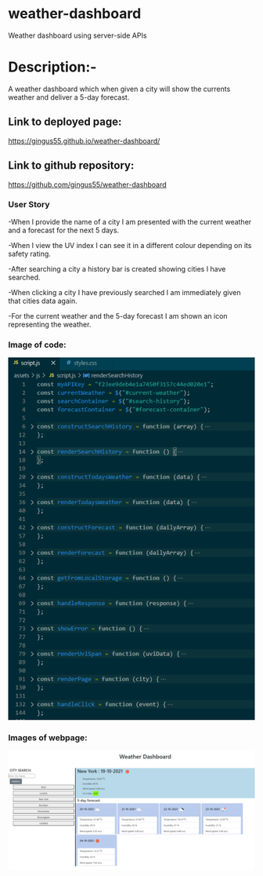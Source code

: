 # weather-dashboard
Weather dashboard using server-side APIs

<h1>Description:-</h1>
A weather dashboard which when given a city will show the currents weather and deliver a 5-day forecast.

<h2>Link to deployed page:</h2>

https://gingus55.github.io/weather-dashboard/

<h2>Link to github repository:</h2>

https://github.com/gingus55/weather-dashboard

<h3>User Story</h3>

-When I provide the name of a city I am presented with the current weather and a forecast for the next 5 days. 

-When I view the UV index I can see it in a different colour depending on its safety rating.

-After searching a city a history bar is created showing cities I have searched.

-When clicking a city I have previously searched I am immediately given that cities data again. 

-For the current weather and the 5-day forecast I am shown an icon representing the weather.

<h3>Image of code:</h3>
<img src=".\assets\images\code.png"  />

<h3>Images of webpage:</h3>
<img src=".\assets\images\web-page.png"/>

